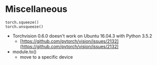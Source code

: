 # Miscellaneous

```text
torch.squeeze()
torch.unsqueeze()
```

* Torchvision 0.6.0 doesn't work on Ubuntu 16.04.3 with Python 3.5.2
  * [https://github.com/pytorch/vision/issues/2132](https://github.com/pytorch/vision/issues/2132)
* module.to\(\)
  * move to a specific device

